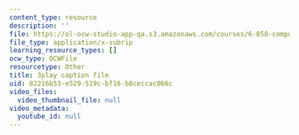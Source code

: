 ```yaml
---
content_type: resource
description: ''
file: https://ol-ocw-studio-app-qa.s3.amazonaws.com/courses/6-858-computer-systems-security-fall-2014/82216b53e529519cbf16b8ceccac066c_xSQxaie_h1o.vtt
file_type: application/x-subrip
learning_resource_types: []
ocw_type: OCWFile
resourcetype: Other
title: 3play caption file
uid: 82216b53-e529-519c-bf16-b8ceccac066c
video_files:
  video_thumbnail_file: null
video_metadata:
  youtube_id: null
---
```

